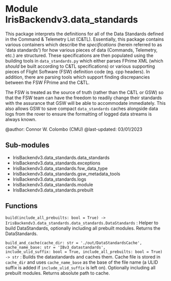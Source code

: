 Module IrisBackendv3.data_standards
===================================
This package interprets the definitions for all of the Data Standards defined in 
the Command & Telemetry List (C&TL). Essentially, this package contains various 
containers which describe the *specifications* (herein referred to as 
'data standards') for how various pieces of data (Commands, Telemetry, etc.) are 
structured. These specifications are then populated using the building tools in 
`data_standards.py` which either parses FPrime XML (which *should* be built 
according to C&TL specifications) or various supporting pieces of Flight 
Software (FSW) definition code (eg. cpp headers). In addition, there are parsing 
tools which support finding discrepancies between the FSW FPrime and the C&TL.

The FSW is treated as the source of truth (rather than the C&TL or GSW) so that 
the FSW team can have the freedom to readily change their standards with the 
assurance that GSW will be able to accommodate immediately. This also allows GSW 
to save compact `data_standards` caches alongside data logs from the rover to 
ensure the formatting of logged data streams is always known.

@author: Connor W. Colombo (CMU)
@last-updated: 03/01/2023

Sub-modules
-----------
* IrisBackendv3.data_standards.data_standards
* IrisBackendv3.data_standards.exceptions
* IrisBackendv3.data_standards.fsw_data_type
* IrisBackendv3.data_standards.gsw_metadata_tools
* IrisBackendv3.data_standards.logs
* IrisBackendv3.data_standards.module
* IrisBackendv3.data_standards.prebuilt

Functions
---------

    
`build(include_all_prebuilts: bool = True) ‑> IrisBackendv3.data_standards.data_standards.DataStandards`
:   Helper to build DataStandards, optionally including all prebuilt
    modules. Returns the DataStandards.

    
`build_and_cache(cache_dir: str = './out/DataStandardsCache', cache_name_base: str = 'IBv3_datastandards', include_ulid_suffix: bool = True, include_all_prebuilts: bool = True) ‑> str`
:   Builds the datastandards and caches them.
    Cache file is stored in `cache_dir` and uses `cache_name_base` as the base
    of the file name (a ULID suffix is added if `include_ulid_suffix` is left
    on).
    Optionally including all prebuilt modules.
    Returns absolute path to cache.